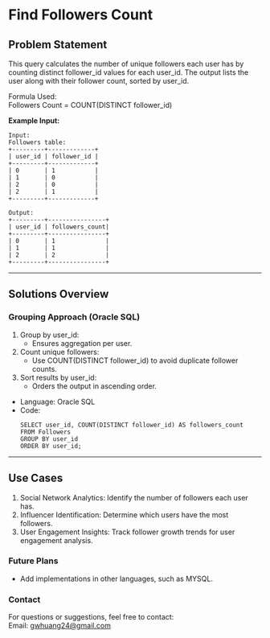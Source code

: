 # **Find Followers Count**

## **Problem Statement**
This query calculates the number of unique followers each user has by counting distinct follower_id values for each user_id. The output lists the user along with their follower count, sorted by user_id.  
  
Formula Used:  
Followers Count = COUNT(DISTINCT follower_id)    


**Example Input:**
  ```
  Input: 
  Followers table:
  +---------+-------------+
  | user_id | follower_id |
  +---------+-------------+
  | 0       | 1           |
  | 1       | 0           |
  | 2       | 0           |
  | 2       | 1           |
  +---------+-------------+
  
  Output: 
  +---------+----------------+
  | user_id | followers_count|
  +---------+----------------+
  | 0       | 1              |
  | 1       | 1              |
  | 2       | 2              |
  +---------+----------------+
  ```
---

## **Solutions Overview**
### **Grouping Approach (Oracle SQL)**
1. Group by user_id:
   - Ensures aggregation per user.
2. Count unique followers:
   - Use COUNT(DISTINCT follower_id) to avoid duplicate follower counts.
3. Sort results by user_id:
   - Orders the output in ascending order.

- Language: Oracle SQL
- Code:
  ```
  SELECT user_id, COUNT(DISTINCT follower_id) AS followers_count
  FROM Followers
  GROUP BY user_id
  ORDER BY user_id;
  ```
  
---

## **Use Cases**
1. Social Network Analytics: Identify the number of followers each user has.
2. Influencer Identification: Determine which users have the most followers.
3. User Engagement Insights: Track follower growth trends for user engagement analysis.

### **Future Plans**
- Add implementations in other languages, such as MYSQL.
  
### **Contact**
For questions or suggestions, feel free to contact:  
Email: gwhuang24@gmail.com
